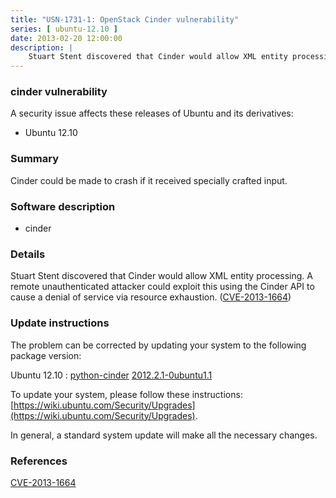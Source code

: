 ```yaml
---
title: "USN-1731-1: OpenStack Cinder vulnerability"
series: [ ubuntu-12.10 ]
date: 2013-02-20 12:00:00
description: |
    Stuart Stent discovered that Cinder would allow XML entity processing. A remote unauthenticated attacker could exploit this using the Cinder API to cause a denial of service via resource exhaustion. ([CVE-2013-1664](http://people.ubuntu.com/~ubuntu-security/cve/CVE-2013-1664)) 
--- 
```

 
### cinder vulnerability

A security issue affects these releases of Ubuntu and its derivatives:

* Ubuntu 12.10

### Summary

Cinder could be made to crash if it received specially crafted input. 

### Software description

* cinder 

### Details

Stuart Stent discovered that Cinder would allow XML entity processing. A remote unauthenticated attacker could exploit this using the Cinder API to cause a denial of service via resource exhaustion. ([CVE-2013-1664](http://people.ubuntu.com/~ubuntu-security/cve/CVE-2013-1664)) 

### Update instructions

The problem can be corrected by updating your system to the following package version:

Ubuntu 12.10
 : [python-cinder](https://launchpad.net/ubuntu/+source/cinder) <span> [2012.2.1-0ubuntu1.1](https://launchpad.net/ubuntu/+source/cinder/2012.2.1-0ubuntu1.1) </span> 

To update your system, please follow these instructions: [https://wiki.ubuntu.com/Security/Upgrades](https://wiki.ubuntu.com/Security/Upgrades).

In general, a standard system update will make all the necessary changes. 

### References

 [CVE-2013-1664](http://people.ubuntu.com/~ubuntu-security/cve/CVE-2013-1664)
 
